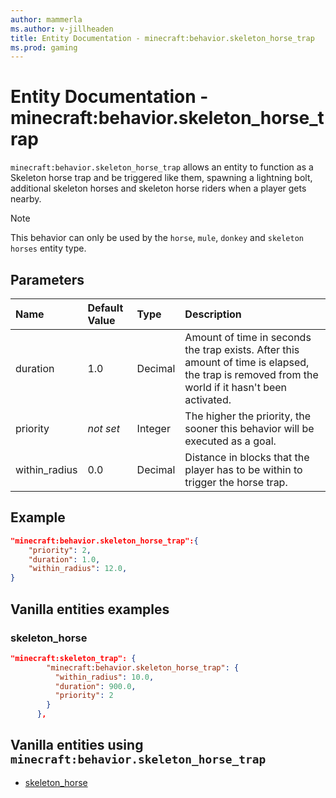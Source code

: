 ```yaml
---
author: mammerla
ms.author: v-jillheaden
title: Entity Documentation - minecraft:behavior.skeleton_horse_trap
ms.prod: gaming
---
```


# Entity Documentation - minecraft:behavior.skeleton_horse_trap

`minecraft:behavior.skeleton_horse_trap` allows an entity to function as a Skeleton horse trap and be triggered like them, spawning a lightning bolt, additional skeleton horses and skeleton horse riders when a player gets nearby.

> [!NOTE]
> This behavior can only be used by the `horse`, `mule`, `donkey` and `skeleton horses` entity type.

## Parameters

|Name |Default Value  |Type  |Description  |
|:----------|:----------|:----------|:----------|
|duration| 1.0| Decimal| Amount of time in seconds the trap exists. After this amount of time is elapsed, the trap is removed from the world if it hasn't been activated. |
|priority|*not set*|Integer|The higher the priority, the sooner this behavior will be executed as a goal.|
|within_radius| 0.0| Decimal| Distance in blocks that the player has to be within to trigger the horse trap. |

## Example

```json
"minecraft:behavior.skeleton_horse_trap":{
    "priority": 2,
    "duration": 1.0,
    "within_radius": 12.0,
}
```

## Vanilla entities examples

### skeleton_horse

```json
"minecraft:skeleton_trap": {
        "minecraft:behavior.skeleton_horse_trap": {
          "within_radius": 10.0,
          "duration": 900.0,
          "priority": 2
        }
      },

```

## Vanilla entities using `minecraft:behavior.skeleton_horse_trap`

- [skeleton_horse](../../../../Source/VanillaBehaviorPack_Snippets/entities/skeleton_horse.md)
